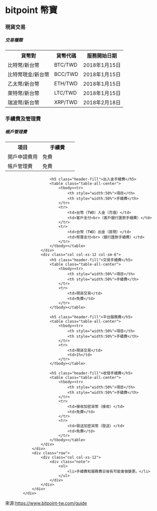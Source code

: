 # bitpoint 幣寶
<section>
				<div class="row">
					<div class="col col-xs-12">
						<h3>現貨交易</h3>
					</div>
				</div>
				<div class="row">
					<div class="col col-xs-12">
						<h5 class="header-fill">交易種類</h5>
						<table class="table-all-center">
							<tbody><tr>
								<th>貨幣對</th>
								<th>貨幣代碼</th>
								<th>服務開始日期</th>
							</tr>
							<tr>
								<td>比特幣/新台幣</td>
								<td>BTC/TWD</td>
								<td>2018年1月15日</td>
							</tr>
							<tr>
								<td>比特幣現金/新台幣</td>
								<td>BCC/TWD</td>
								<td>2018年1月15日</td>
							</tr>
							<tr>
								<td>乙太幣/新台幣</td>
								<td>ETH/TWD</td>
								<td>2018年1月15日</td>
							</tr>
							<tr>
								<td>萊特幣/新台幣</td>
								<td>LTC/TWD</td>
								<td>2018年1月15日</td>
							</tr>
							<tr>
								<td>瑞波幣/新台幣</td>
								<td>XRP/TWD</td>
								<td>2018年2月18日</td>
							</tr>
						</tbody></table>			
			</div>
</section>		
			<div class="container">
				<div class="row">
					<div class="col col-xs-12">
						<h3>手續費及管理費</h3>
					</div>
				</div>
				<div class="row">
					<div class="col col-xs-12 col-sm-6">
						<h5 class="header-fill">帳戶管理費</h5>
						<table class="table-all-center">
							<tbody><tr>
								<th style="width:50%">項目</th>
								<th style="width:50%">手續費</th>
							</tr>
							<tr>
								<td>開戶申請費用</td>
								<td>免費</td>
							</tr>
							<tr>
								<td>帳戶管理費</td>
								<td>免費</td>
							</tr>
						</tbody></table>

						<h5 class="header-fill">出入金手續費</h5>
						<table class="table-all-center">
							<tbody><tr>
								<th style="width:50%">項目</th>
								<th style="width:50%">手續費</th>
							</tr>
							<tr>
								<td>台幣（TWD）入金（充值）</td>
								<td>客戶支付<br>（客戶銀行匯款手續費）</td>
							</tr>
							<tr>
								<td>台幣（TWD）出金（提現）</td>
								<td>幣寶支付<br>（銀行匯款手續費）</td>
							</tr>
						</tbody></table>
					</div>
					<div class="col col-xs-12 col-sm-6">
						<h5 class="header-fill">交易手續費</h5>
						<table class="table-all-center">
							<tbody><tr>
								<th style="width:50%">項目</th>
								<th style="width:50%">手續費</th>
							</tr>
							<tr>
								<td>現貨交易</td>
								<td>免費</td>
							</tr>
						</tbody></table>

						<h5 class="header-fill">平台服務費</h5>
						<table class="table-all-center">
							<tbody><tr>
								<th style="width:50%">項目</th>
								<th style="width:50%">手續費</th>
							</tr>
							<tr>
								<td>現貨交易</td>
								<td>1%</td>
							</tr>
						</tbody></table>

						<h5 class="header-fill">收發手續費</h5>
						<table class="table-all-center">
							<tbody><tr>
								<th style="width:50%">項目</th>
								<th style="width:50%">手續費</th>
							</tr>
							<tr>
								<td>接收加密貨幣（接收）</td>
								<td>免費</td>
							</tr>
							<tr>
								<td>發送加密貨幣（發送）</td>
								<td>免費</td>
							</tr>
						</tbody></table>
					</div>
				</div>
				<div class="row">
					<div class="col col-xs-12">
						<div class="note">
							<ul>
								<li>手續費和服務費日後有可能會做變更。</li>
							</ul>
						</div>
					</div>
				</div>
			</div>
來源:https://www.bitpoint-tw.com/guide
